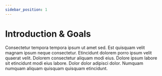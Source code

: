 ```yaml
---
sidebar_position: 1
---
```


# Introduction & Goals

Consectetur tempora tempora ipsum ut amet sed. Est quisquam velit magnam ipsum neque consectetur. Etincidunt dolorem porro ipsum velit quaerat velit. Dolorem consectetur aliquam modi eius. Dolore ipsum labore sit etincidunt modi eius labore. Dolor dolor adipisci dolor. Numquam numquam aliquam quisquam quisquam etincidunt.
